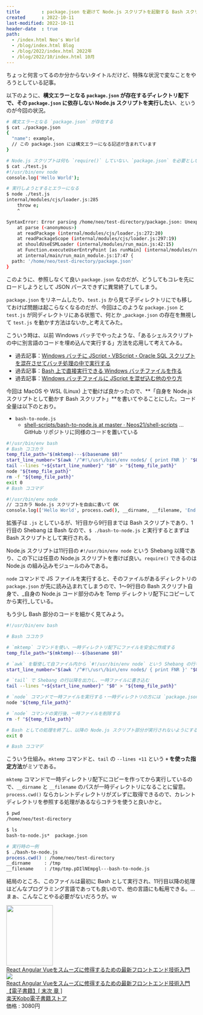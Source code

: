 ```yaml
---
title        : package.json を避けて Node.js スクリプトを起動する Bash スクリプト
created      : 2022-10-11
last-modified: 2022-10-11
header-date  : true
path:
  - /index.html Neo's World
  - /blog/index.html Blog
  - /blog/2022/index.html 2022年
  - /blog/2022/10/index.html 10月
---
```


ちょっと何言ってるのか分からないタイトルだけど、特殊な状況で変なことをやろうとしている記事。

以下のように、**構文エラーとなる `package.json` が存在するディレクトリ配下で、その `package.json` に依存しない Node.js スクリプトを実行したい**、というのが今回の状況。

```bash
# 構文エラーとなる `package.json` が存在する
$ cat ./package.json
{
  "name": example,
  // この package.json には構文エラーになる記述が含まれています
}

# Node.js スクリプトは何も `require()` していない、`package.json` を必要としない内容
$ cat ./test.js
#!/usr/bin/env node
console.log('Hello World');

# 実行しようとするとエラーになる
$ node ./test.js
internal/modules/cjs/loader.js:285
    throw e;
    ^

SyntaxError: Error parsing /home/neo/test-directory/package.json: Unexpected token e in JSON at position 12
    at parse (<anonymous>)
    at readPackage (internal/modules/cjs/loader.js:272:20)
    at readPackageScope (internal/modules/cjs/loader.js:297:19)
    at shouldUseESMLoader (internal/modules/run_main.js:42:15)
    at Function.executeUserEntryPoint [as runMain] (internal/modules/run_main.js:70:24)
    at internal/main/run_main_module.js:17:47 {
  path: '/home/neo/test-directory/package.json'
}
```

このように、参照しなくて良い `package.json` なのだが、どうしてもコレを先にロードしようとして JSON パースできずに異常終了してしまう。

`package.json` をリネームしたり、`test.js` から見て子ディレクトリにでも移しておけば問題は起こらなくなるのだが、今回はこのような `package.json` と `test.js` が同ディレクトリにある状態で、何とか _`package.json` の存在を無視して `test.js` を動かす方法はないか_と考えてみた。

こういう時は、以前 Windows バッチでやったような、「あるシェルスクリプトの中に別言語のコードを埋め込んで実行する」方法を応用して考えてみる。

- 過去記事：[Windows バッチに JScript・VBScript・Oracle SQL スクリプトを混在させてバッチ処理の中で実行する](/blog/2016/10/28-01.html)
- 過去記事：[Bash 上で直接実行できる Windows バッチファイルを作る](/blog/2017/02/03-03.html)
- 過去記事：[Windows バッチファイルに JScript を混ぜ込む他のやり方](/blog/2017/07/02-02.html)

今回は MacOS や WSL (Linux) 上で動けば良かったので、**「自身を Node.js スクリプトとして動かす Bash スクリプト」**を書いてやることにした。コード全量は以下のとおり。

- `bash-to-node.js`
  - [shell-scripts/bash-to-node.js at master · Neos21/shell-scripts](https://github.com/Neos21/shell-scripts/blob/master/node-js/examples/bash-to-node.js) … GitHub リポジトリに同様のコードを置いている

```bash
#!/usr/bin/env bash
# Bash ココカラ
temp_file_path="$(mktemp)---$(basename $0)"
start_line_number="$(awk '/^#!\/usr\/bin\/env node$/ { print FNR }' "$0")"
tail --lines "+${start_line_number}" "$0" > "${temp_file_path}"
node "${temp_file_path}"
rm -f "${temp_file_path}"
exit 0
# Bash ココマデ

#!/usr/bin/env node
// ココカラ Node.js スクリプトを自由に書いて OK
console.log(['Hello World', process.cwd(), __dirname, __filename, 'End'].join('\n'));
```

拡張子は `.js` としているが、1行目から9行目までは Bash スクリプトであり、1行目の Shebang は Bash なので、`$ ./bash-to-node.js` と実行するとまずは Bash スクリプトとして実行される。

Node.js スクリプトは11行目の `#!/usr/bin/env node` という Shebang 以降であり、この下には任意の Node.js スクリプトを書けば良い。`require()` できるのは Node.js の組み込みモジュールのみである。

`node` コマンドで JS ファイルを実行すると、そのファイルがあるディレクトリの `package.json` が先に読み込まれてしまうので、1～9行目の Bash スクリプト自身で、_自身の Node.js コード部分のみを Temp ディレクトリ配下にコピーしてから実行_している。

もう少し Bash 部分のコードを細かく見てみよう。

```bash
#!/usr/bin/env bash

# Bash ココカラ

# `mktemp` コマンドを使い、一時ディレクトリ配下にファイルを安全に作成する
temp_file_path="$(mktemp)---$(basename $0)"

# `awk` を駆使して自ファイル内から `#!/usr/bin/env node` という Shebang の行を探し出す
start_line_number="$(awk '/^#!\/usr\/bin\/env node$/ { print FNR }' "$0")"

# `tail` で Shebang の行以降を出力し、一時ファイルに書き込む
tail --lines "+${start_line_number}" "$0" > "${temp_file_path}"

# `node` コマンドで一時ファイルを実行する・一時ディレクトリの方には `package.json` が存在しないので上手く動くというワケ
node "${temp_file_path}"

# `node` コマンドの実行後、一時ファイルを削除する
rm -f "${temp_file_path}"

# Bash としての処理を終了し、以降の Node.js スクリプト部分が実行されないようにする
exit 0

# Bash ココマデ
```

こういう仕組み。`mktemp` コマンドと、`tail` の `--lines +11` という **`+` を使った指定方法**がミソである。

`mktemp` コマンドで一時ディレクトリ配下にコピーを作ってから実行しているので、`__dirname` と `__filename` のパスが一時ディレクトリになることに留意。`process.cwd()` ならカレントディレクトリがズレずに取得できるので、カレントディレクトリを参照する処理があるならコチラを使うと良いかと。

```bash
$ pwd
/home/neo/test-directory

$ ls
bash-to-node.js*  package.json

# 実行時の一例
$ ./bash-to-node.js
process.cwd() : /home/neo/test-directory
__dirname     : /tmp
__filename    : /tmp/tmp.pDIlNEmpgl---bash-to-node.js
```

結局のところ、このファイルは最初に Bash として実行され、11行目以降の処理はどんなプログラミング言語であっても良いので、他の言語にも転用できる。…まぁ、こんなことやる必要がないだろうが。ｗ

<div class="ad-amazon">
  <div class="ad-amazon-image">
    <a href="https://www.amazon.co.jp/dp/B09NKMKJ8S?tag=neos21-22&amp;linkCode=osi&amp;th=1&amp;psc=1">
      <img src="https://m.media-amazon.com/images/I/41+KBZZVwLL._SL160_.jpg" width="123" height="160">
    </a>
  </div>
  <div class="ad-amazon-info">
    <div class="ad-amazon-title">
      <a href="https://www.amazon.co.jp/dp/B09NKMKJ8S?tag=neos21-22&amp;linkCode=osi&amp;th=1&amp;psc=1">React Angular Vueをスムーズに修得するための最新フロントエンド技術入門</a>
    </div>
  </div>
</div>

<div class="ad-rakuten">
  <div class="ad-rakuten-image">
    <a href="https://hb.afl.rakuten.co.jp/hgc/g00reb42.waxycf23.g00reb42.waxyd080/?pc=https%3A%2F%2Fitem.rakuten.co.jp%2Frakutenkobo-ebooks%2Fcd01eece8d213cdca60be7c05a41ca88%2F&amp;m=http%3A%2F%2Fm.rakuten.co.jp%2Frakutenkobo-ebooks%2Fi%2F20680744%2F">
      <img src="https://thumbnail.image.rakuten.co.jp/@0_mall/rakutenkobo-ebooks/cabinet/1100/2000010661100.jpg?_ex=128x128">
    </a>
  </div>
  <div class="ad-rakuten-info">
    <div class="ad-rakuten-title">
      <a href="https://hb.afl.rakuten.co.jp/hgc/g00reb42.waxycf23.g00reb42.waxyd080/?pc=https%3A%2F%2Fitem.rakuten.co.jp%2Frakutenkobo-ebooks%2Fcd01eece8d213cdca60be7c05a41ca88%2F&amp;m=http%3A%2F%2Fm.rakuten.co.jp%2Frakutenkobo-ebooks%2Fi%2F20680744%2F">React Angular Vueをスムーズに修得するための最新フロントエンド技術入門【電子書籍】[ 末次 章 ]</a>
    </div>
    <div class="ad-rakuten-shop">
      <a href="https://hb.afl.rakuten.co.jp/hgc/g00reb42.waxycf23.g00reb42.waxyd080/?pc=https%3A%2F%2Fwww.rakuten.co.jp%2Frakutenkobo-ebooks%2F&amp;m=http%3A%2F%2Fm.rakuten.co.jp%2Frakutenkobo-ebooks%2F">楽天Kobo電子書籍ストア</a>
    </div>
    <div class="ad-rakuten-price">価格 : 3080円</div>
  </div>
</div>
